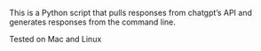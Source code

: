 This is a Python script that pulls responses from chatgpt’s API and generates responses from the command line.

Tested on Mac and Linux 